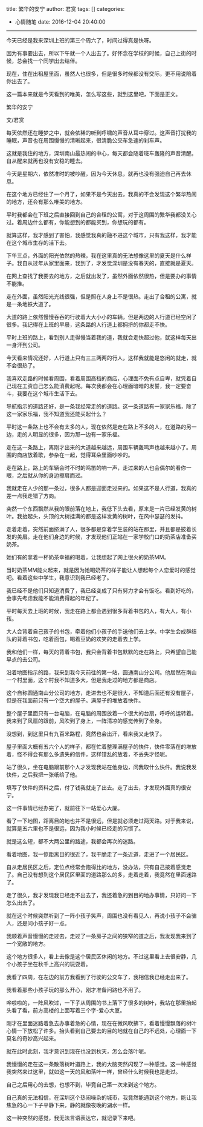 title: 繁华的安宁
author: 君赏
tags: []
categories:
  - 心情随笔
date: 2016-12-04 20:40:00
---
今天已经是我来深圳上班的第三个周六了，时间过得真是快呀。

因为有事要出去，所以下午就一个人出去了。好怀念在学校的时候，自己上街的时候，总会找一个同学出去结伴。

现在，住在出租屋里面，虽然人也很多，但是很多时候都没有交际，更不用说陪着你出去了。

这一篇本来就是今天看到的唯美，怎么写这些，就到这里吧，下面是正文。

繁华的安宁

文/君赏

每天依然还在睡梦之中，就会依稀的听到呼啸的声音从耳中穿过。这声音打扰我的睡眠，声音也在周围慢慢的清晰起来，很清脆公交车急速的刹车声。

这就是我住的地方，深圳南山最热闹的中心，每天都会随着班车轰隆的声音清醒。自从醒来就再也没有安稳的睡去。

今天是星期六，依然准时的被吵醒，因为今天休息，就再也没有强迫自己再去休息。

在这个地方已经住了一个月了，如果不是今天出去，我真的不会发现这个繁华热闹的地方，还会有那么唯美的地方。

平时我都会在下班之后直接回到自己的合租的公寓，对于这周围的繁华我都没关心过。着周边什么都有，你能想到的都能买到，你想玩的都有。

就算这样，我才感到了害怕，我感觉我真的融不进这个城市，只有我这样，我才能在这个城市生存的活下去。

下午三点，外面的阳光依然的热辣，我在这里真的无法想像这里的夏天是什么样子。我自从过年从家里面来，我到了，才发觉深圳是没有春天的，直接就是夏天。

在网上查找了我要去的地方，之后就出发了，虽然外面依然很热，但是要办的事情不能推。

走在外面，虽然阳光光线很强，但是照在人身上不是很热。走出了合租的公寓，就是一条地铁大道了。

大道的路上依然慢慢吞吞的行驶着大大小小的车辆，但是两边的人行道已经空闲了很多。我记得在上班的早晨，这条路的人行道上都拥挤的你都走不快。

平时上班的路上，看到别人走得慢当着我的道，我就会走快超过他，就这样每天出一身汗到公司。

今天看来情况还好，人行道上只有三三两两的行人，这样我就能是悠闲的就走，就不会很热了。

我喜欢走路的时候看周围，看着周围高档的商店，心理面不免有点自卑，就凭着自己现在工资自己怎么能消费起呢。每次我都会在心理面暗暗的发誓，我一定要奋斗，我要在这个城市生活下去。

导航指示的道路还好，是一条我经常走的的道路。这一条道路有一家家乐福，除了这一家家乐福，我不知道我还能买起什么？

平时这一条路上也不会有太多的人，现在依然是走在路上不多的人，在道路的另一边，走的人明显的很多，因为那一边有一家乐福。

走在这一条路上，离刚才出来的大道越来越远，周围车辆轰鸣声也越来越小了。周围的商店放着歌，参杂在一起，觉得耳朵里面吵吵的。

走在路上，路上的车辆会时不时的鸣笛的响一声，走过来的人也会偶尔的看你一眼，之后就从你的身边擦肩而过。

我就走在人少的那一条过，很多人都是迎面走过来的。如果这不是人行道，我真的差一点我走错了方向。

突然一个东西飘然从我的眼前落在地上，我低下头去看，原来是一片已经发黄的树叶。我抬起头，头顶的大树挂满的都是这样发黄的树叶，在风中瑟瑟的发抖。

走着走着，突然前面挤满了人，很多都是穿着学生装的站在那里，并且都是披着长发的美眉。走在他们身边的时候，才发现他们正站在一家学校门口的奶茶店准备买奶茶。

她们有的拿着一杯奶茶幸福的喝着，让我想起了网上很火的奶茶MM。

当时奶茶MM能火起来，就是因为她喝奶茶的样子能让人想起每个人恋爱时的感觉吧。看着这些中学生，我意识到我已经老了。

我已经不是他们只知道消费了，我已经变成了只有努力才会有饭吃。看到好吃的，会事先考虑我能不能消费得起的年纪了。

平时每天去上班的时候，我走在路上都会遇到很多背着书包的人，有大人，有小孩。

大人会背着自己孩子的书包，牵着他们小孩子的手送他们去上学。中学生会成群结队的背着书包，吃着面包，喝着豆奶的欢笑的走着去上学。

我和他们一样，每天的背着书包，我只会背着书包默默的走在路上，只希望自己能早点的去公司。

沿着地图指示的路，我来到我今天前往的第一站，圆通南山分公司。他居然在南山一个村里面，这个村我不知道多大，但是我走过的地方都是商店。

这个自称圆通南山分公司的地方，走进去也不是很大，不知道后面还有没有屋子，但是在我面前只有一个空大的屋子。满屋子的堆放着快件。

整个屋子里面只有一台电脑，在电脑的周围放着一个很大的台扇，呼呼的运转着。我来到了风扇的跟前，风吹到了身上，一阵清凉的感觉传到了全身。

没想到，到这里只有九百米路程，竟然也会出汗，看来我又走快了。

屋子里面大概有五六个人的样子，都在忙着整理满屋子的快件，快件零落在的堆放着，怪不得会有那么多遗失的信件，这样错乱的放着，不丢失才怪呢。

站了很久，坐在电脑跟前那个人才发现我站在他身边，问我取什么快件。我说我发快件，之后我把一张纸给了他。

填写了快件的资料之后，付了钱我就走了出去。走了出去，才发现外面真的很安宁。

这一件事情已经办完了，就前往下一站爱心大厦。

看了一下地图，距离目的地也并不是很远，但是就必须走过两天路。对于我来说，就算是五六里也不是很远，因为我小时候已经走的习惯了。

就是这么短，都不大两公里的路途，我都会再次的迷路。

看着地图，我一惊距离目的很近了，我干脆走了一条近道，走进了一个居民区。

自从走居民区之后，定位点经常会跑得比的地方，没办法，只有自己按着感觉走了。自己没有想到这个居民区里面的道路那么的多，走着走着，我竟然在里面迷路了。

走了很久，我才发现我已经走不出去了，我还着急的到目的地办事情，只好问一下怎么出去了。

就在这个时候突然听到了一阵小孩子笑声，周围也没有看见人，再说小孩子不会骗人，还是问小孩子好一点。

我顺着声音慢慢的走过去，走过了一条房子之间的狭窄的道之后，我发现我来到了一个宽敞的地方。

这个地方很多人，看上去像是这个居民区休闲的地方。不过这里看上去很安静，几个小孩子坐在秋千上高兴的玩耍着。

我看了四周，在左边的前方我看到了行驶的公交车了，我相信我已经走出来了。

我看着那些小孩子玩的那么开心，刚才准备问路也不用了。

哗啦啦的，一阵风吹过，一下子从周围的书上落下了很多的树叶，我站在那里抬起头看了看，前方高楼的上面写着三个字-爱心大厦。

刚才在里面迷路着急去办事着急的心情，现在在微风吹拂下，看着慢慢飘落的树叶心情一下放松了许多。抬头看到自己要去的目的地就在自己的不远处，心理面一下莫名的奇妙高兴起来。

就在此时此刻，我才意识到现在也没到秋天，怎么会落叶呢。

我慢慢的走在这一条散落树叶道路上，我的大脑突然闪现了一种感觉。这一种感觉我突然来过这里，就如这一天的风和落叶一样，曾经什么时候我也是走过。

自己之后用心的去想，也想不到，毕竟自己第一次来到这个地方。

自己真的无法相信，在深圳这个热闹噪杂的城市，我竟然能遇到这个地方，能让我焦急的心一下子平静下来，静的就像夜晚的湖水一样。

这一种突然的感觉，我无法言语表达它，就记录下来吧。

